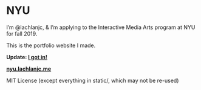 # NYU

I’m @lachlanjc, & I’m applying to the Interactive Media Arts program at NYU for fall 2019.

This is the portfolio website I made.

**Update: [I got in!](https://twitter.com/lachlanjc/status/1073327994876452864?s=20)**

[**nyu.lachlanjc.me**](https://nyu.lachlanjc.me)

MIT License (except everything in static/, which may not be re-used)
